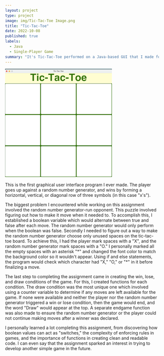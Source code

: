 ```yaml
---
layout: project
type: project
image: img/Tic-Tac-Toe Image.png
title: "Tic-Tac-Toe"
date: 2022-10-08
published: true
labels:
  - Java
  - Single-Player Game
summary: "It's Tic-Tac-Toe performed on a Java-based GUI that I made for ICS 211"
---
```

<img src="../img/tic-tac-toe-start.png" class="img-thumbnail" >

This is the first graphical user interface program I ever made. The player goes up against a random number generator, and wins by forming a horizontal, vertical, or diagonal row of three symbols (in this case "x's").

The biggest problem I encountered while working on this assignment involved the random number generator-run opponent. This puzzle involved figuring out how to make it move when it needed to. To accomplish this, I established a boolean variable which would alternate between true and false after each move. The random number generator would only perform when the boolean was false. Secondly I needed to figure out a way to make the random number generator choose only unused spaces on the tic-tac-toe board. To achieve this, I had the player mark spaces with a "X", and the random number generator mark spaces with a "O." I personally marked all the empty spaces with an asterisk "\*" and changed the font color to match the background color so it wouldn't appear. Using if and else statements, the program would check which character had "X," "O," or "*" in it before finalizing a move.

The last step to completing the assignment came in creating the win, lose, and draw conditions of the game. For this, I created functions for each condition. The draw condition was the most unique one which involved using a counter variable to determine if any moves are left available for the game. If none were available and neither the player nor the random number generator triggered a win or lose condition, then the game would end, and the word "Draw" would appear at the top. A separate endgame function was also made to ensure the random number generator or the player could not continue making moves after a winner was declared. 

I personally learned a lot completing this assignment, from discovering how boolean values can act as "switches," the complexity of enforcing rules in games, and the importance of functions in creating clean and readable code. I can even say that the assignment sparked an interest in trying to develop another simple game in the future.
